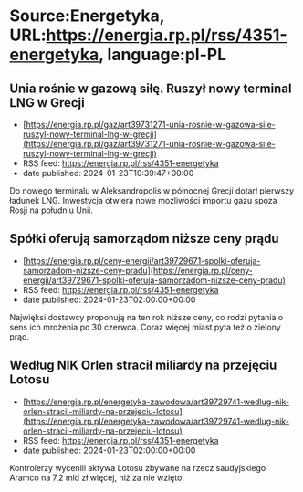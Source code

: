 # Source:Energetyka, URL:https://energia.rp.pl/rss/4351-energetyka, language:pl-PL

## Unia rośnie w gazową siłę. Ruszył nowy terminal LNG w Grecji
 - [https://energia.rp.pl/gaz/art39731271-unia-rosnie-w-gazowa-sile-ruszyl-nowy-terminal-lng-w-grecji](https://energia.rp.pl/gaz/art39731271-unia-rosnie-w-gazowa-sile-ruszyl-nowy-terminal-lng-w-grecji)
 - RSS feed: https://energia.rp.pl/rss/4351-energetyka
 - date published: 2024-01-23T10:39:47+00:00

Do nowego terminalu w Aleksandropolis w północnej Grecji dotarł pierwszy ładunek LNG. Inwestycja otwiera nowe możliwości importu gazu spoza Rosji na południu Unii.

## Spółki oferują samorządom niższe ceny prądu
 - [https://energia.rp.pl/ceny-energii/art39729671-spolki-oferuja-samorzadom-nizsze-ceny-pradu](https://energia.rp.pl/ceny-energii/art39729671-spolki-oferuja-samorzadom-nizsze-ceny-pradu)
 - RSS feed: https://energia.rp.pl/rss/4351-energetyka
 - date published: 2024-01-23T02:00:00+00:00

Najwięksi dostawcy proponują na ten rok niższe ceny, co rodzi pytania o sens ich mrożenia po 30 czerwca. Coraz więcej miast pyta też o zielony prąd.

## Według NIK Orlen stracił miliardy na przejęciu Lotosu
 - [https://energia.rp.pl/energetyka-zawodowa/art39729741-wedlug-nik-orlen-stracil-miliardy-na-przejeciu-lotosu](https://energia.rp.pl/energetyka-zawodowa/art39729741-wedlug-nik-orlen-stracil-miliardy-na-przejeciu-lotosu)
 - RSS feed: https://energia.rp.pl/rss/4351-energetyka
 - date published: 2024-01-23T02:00:00+00:00

Kontrolerzy wycenili aktywa Lotosu zbywane na rzecz saudyjskiego Aramco na 7,2 mld zł więcej, niż za nie wzięto.

